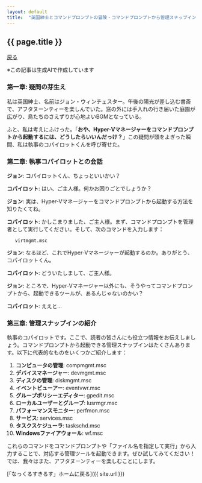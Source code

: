 ```yaml
--- 
layout: default
title:  "英国紳士とコマンドプロンプトの冒険・コマンドプロンプトから管理スナップインを起動するには？"
---
```


## {{ page.title }}

<a href="#" onclick="history.back(); return false;">戻る</a> 

※この記事は生成AIで作成しています

### 第一章: 疑問の芽生え

私は英国紳士、名前はジョン・ウィンチェスター。午後の陽光が差し込む書斎で、アフタヌーンティーを楽しんでいた。窓の外には手入れの行き届いた庭園が広がり、鳥たちのさえずりが心地よいBGMとなっている。

ふと、私は考えにふけった。「**おや、Hyper-Vマネージャーをコマンドプロンプトから起動するには、どうしたらいいんだっけ？**」この疑問が頭をよぎった瞬間、私は執事のコパイロットくんを呼び寄せた。

### 第二章: 執事コパイロットとの会話

**ジョン**: コパイロットくん、ちょっといいかい？

**コパイロット**: はい、ご主人様。何かお困りごとでしょうか？

**ジョン**: 実は、Hyper-Vマネージャーをコマンドプロンプトから起動する方法を知りたくてね。

**コパイロット**: かしこまりました、ご主人様。まず、コマンドプロンプトを管理者として実行してください。そして、次のコマンドを入力します：

```shell
   virtmgmt.msc
```

**ジョン**: なるほど、これでHyper-Vマネージャーが起動するのか。ありがとう、コパイロットくん。

**コパイロット**: どういたしまして、ご主人様。

**ジョン**: ところで、Hyper-Vマネージャー以外にも、そうやってコマンドプロンプトから、起動できるツールが、あるんじゃないのかい？

**コパイロット**: ええと…

### 第三章: 管理スナップインの紹介

執事のコパイロットです。ここで、読者の皆さんにも役立つ情報をお伝えしましょう。コマンドプロンプトから起動できる管理スナップインはたくさんあります。以下に代表的なものをいくつかご紹介します：

1. **コンピュータの管理**: compmgmt.msc
1. **デバイスマネージャー**: devmgmt.msc
1. **ディスクの管理**: diskmgmt.msc
1. **イベントビューアー**: eventvwr.msc
1. **グループポリシーエディター**: gpedit.msc
1. **ローカルユーザーとグループ**: lusrmgr.msc
1. **パフォーマンスモニター**: perfmon.msc
1. **サービス**: services.msc
1. **タスクスケジューラ**: taskschd.msc
1. **Windowsファイアウォール**: wf.msc

これらのコマンドをコマンドプロンプトや「ファイル名を指定して実行」から入力することで、対応する管理ツールを起動できます。ぜひ試してみてください！  
では、我々はまた、アフタヌーンティーを楽しむことにします。

 [「なっくるすきるす」ホームに戻る]({{ site.url }})
